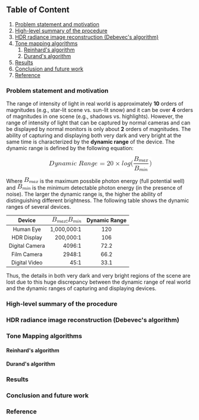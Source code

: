 ## Table of Content
1. [Problem statement and motivation](#problem-statement-and-motivation)
2. [High-level summary of the procedure](#high-level-summary-of-the-procedure)
3. [HDR radiance image reconstruction (Debevec's algorithm)](#hdr-radiance-image-reconstruction-(debevec's-algorithm))
4. [Tone mapping algorithms](#tone-mapping-algorithms)
   1. [Reinhard's algorithm](#reinhard's-algorithm)
   2. [Durand's algorithm](#durand's-algorithm)
5. [Results](#results)
6. [Conclusion and future work](#conclusion-and-future-work)
7. [Reference](#reference)


### Problem statement and motivation
The range of intensity of light in real world is approximately **10** orders of magnitudes (e.g., star-lit scene vs. sun-lit snow) and it can be over **4** orders of magnitudes in one scene (e.g., shadows vs. highlights). However, the range of intensity of light that can be captured by normal cameras and can be displayed by normal monitors is only about **2** orders of magnitudes. The ability of capturing and displaying both very dark and very bright at the same time is characterized by the **dynamic range** of the device. The dynamic range is defined by the following equation:

<p align="center">
  <img src="equations/dynamic_range.gif" />
</p>

Where ![](equations/bmax.gif) is the maximum possbile photon energy (full potential well) and ![](equations/bmin.gif) is the minimum detectable photon energy (in the presence of noise). The larger the dynamic range is, the higher the ability of distinguishing different brightness. The following table shows the dynamic ranges of several devices.

Device          |  ![](equations/bmax.gif):![](equations/bmin.gif) | Dynamic Range
:--------------:|-------------------------------------------------:|:-------------:
Human Eye       | 1,000,000:1                                      |120
HDR Display     | 200,000:1                                        |106
Digital Camera  | 4096:1                                           |72.2
Film Camera     | 2948:1                                           |66.2
Digital Video   | 45:1                                             |33.1

Thus, the details in both very dark and very bright regions of the scene are lost due to this huge discrepancy between the dynamic range of real world and the dynamic ranges of capturing and displaying devices. 


### High-level summary of the procedure
### HDR radiance image reconstruction (Debevec's algorithm)
### Tone Mapping algorithms
#### Reinhard's algorithm
#### Durand's algorithm
### Results
### Conclusion and future work
### Reference





